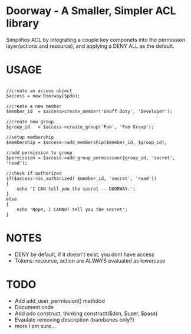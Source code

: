 # Doorway - A Smaller, Simpler ACL library

Simplifies ACL by integrating a couple key componets into the 
permission layer(actions and resource), and applying
a DENY ALL as the default.  

# USAGE

<pre><code>
//create an access object
$access = new Doorway($pdo);

//create a new member
$member_id  = $access>create_member('Geoff Doty', 'Developer');

//create new group
$group_id   = $access->create_group('Foo', 'Foo Group');

//setup membership 
$membership = $access->add_membership($member_id, $group_id);

//add permission to group
$permission = $access->add_group_permission($group_id, 'secret', 'read');

//check if authorized
if($access->is_authorized( $member_id, 'secret', 'read'))
{
    echo 'I CAN tell you the secret -- DOORWAY.';
}
else
{
    echo 'Nope, I CANNOT tell you the secret';
}
</pre></code>

# NOTES

- DENY by default, if it doesn't exist, you dont have access
- Tokens: resource, action are ALWAYS evaluated as lowercase

# TODO

- Add add_user_permission() methdod
- Document code
- Add pdo construct, thinking construct($dsn, $user, $pass)
- Evaulate removing description (barebones only?)
- more I am sure...